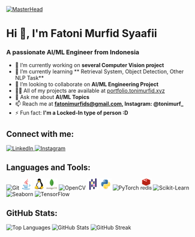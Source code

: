 [![MasterHead](https://komarev.com/ghpvc/?username=tonimurfid&label=Profile%20views&color=0e75b6&style=flat)](https://github.com/tonimurfid)

# Hi 👋, I'm Fatoni Murfid Syaafii
### A passionate AI/ML Engineer from Indonesia

- 🔭 I’m currently working on **several Computer Vision project**
- 🌱 I’m currently learning ** Retrieval System, Object Detection, Other NLP Task**
- 👯 I’m looking to collaborate on **AI/ML Engineering Project**
- 👨‍💻 All of my projects are available at [portfolio.tonimurfid.xyz](https://portfolio.tonimurfid.xyz)
- 💬 Ask me about **AI/ML Topics**
- 📫 Reach me at **fatonimurfids@gmail.com, Instagram: @tonimurf_**
- ⚡ Fun fact: **I'm a Locked-In type of person :D**

## Connect with me:
<p align="left">
  <a href="https://linkedin.com/in/fatoni-murfid-syaafii" target="blank">
    <img src="https://raw.githubusercontent.com/rahuldkjain/github-profile-readme-generator/master/src/images/icons/Social/linked-in-alt.svg" alt="LinkedIn" width="30" height="30"/>
  </a>
  <a href="https://instagram.com/tonimurf_" target="blank">
    <img src="https://raw.githubusercontent.com/rahuldkjain/github-profile-readme-generator/master/src/images/icons/Social/instagram.svg" alt="Instagram" width="30" height="30"/>
  </a>
</p>

## Languages and Tools:
<p align="left">
  <img src="https://www.vectorlogo.zone/logos/git-scm/git-scm-icon.svg" alt="Git" width="30" height="30"/>
  <img src="https://raw.githubusercontent.com/devicons/devicon/master/icons/java/java-original.svg" alt="Java" width="30" height="30"/>
  <img src="https://raw.githubusercontent.com/devicons/devicon/master/icons/linux/linux-original.svg" alt="Linux" width="30" height="30"/>
  <img src="https://raw.githubusercontent.com/devicons/devicon/master/icons/mongodb/mongodb-original-wordmark.svg" alt="MongoDB" width="30" height="30"/>
  <img src="https://www.vectorlogo.zone/logos/opencv/opencv-icon.svg" alt="OpenCV" width="30" height="30"/>
  <img src="https://raw.githubusercontent.com/devicons/devicon/2ae2a900d2f041da66e950e4d48052658d850630/icons/pandas/pandas-original.svg" alt="Pandas" width="30" height="30"/>
  <img src="https://raw.githubusercontent.com/devicons/devicon/master/icons/python/python-original.svg" alt="Python" width="30" height="30"/>
  <img src="https://www.vectorlogo.zone/logos/pytorch/pytorch-icon.svg" alt="PyTorch" width="30" height="30"/>
  <img src="https://raw.githubusercontent.com/devicons/devicon/master/icons/redis/redis-original-wordmark.svg" alt="Redis" width="30" height="30"/>
  <img src="https://upload.wikimedia.org/wikipedia/commons/0/05/Scikit_learn_logo_small.svg" alt="Scikit-Learn" width="30" height="30"/>
  <img src="https://seaborn.pydata.org/_images/logo-mark-lightbg.svg" alt="Seaborn" width="30" height="30"/>
  <img src="https://www.vectorlogo.zone/logos/tensorflow/tensorflow-icon.svg" alt="TensorFlow" width="30" height="30"/>
</p>

## GitHub Stats:
<p align="left">
  <img src="https://github-readme-stats.vercel.app/api/top-langs?username=tonimurfid&show_icons=true&theme=dracula&locale=en&layout=compact" alt="Top Languages"/>
  <img src="https://github-readme-stats.vercel.app/api?username=tonimurfid&show_icons=true&theme=dracula&locale=en" alt="GitHub Stats"/>
  <img src="https://github-readme-streak-stats.herokuapp.com/?user=tonimurfid&theme=dracula" alt="GitHub Streak"/>
</p>
